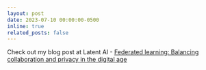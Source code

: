 ```yaml
---
layout: post
date: 2023-07-10 00:00:00-0500
inline: true
related_posts: false
---
```


Check out my blog post at Latent AI - <a href="https://latentai.com/blog/federated-learning-balancing-collaboration-and-privacy/"> Federated learning: Balancing collaboration and privacy in the digital age </a>